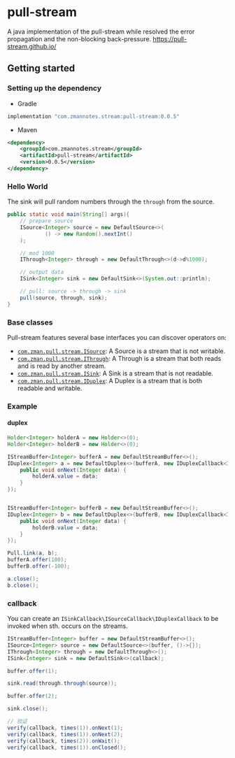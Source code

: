 # pull-stream
A java implementation of the pull-stream while resolved the error propagation and the non-blocking back-pressure.
https://pull-stream.github.io/

## Getting started
### Setting up the dependency
* Gradle
```groovy
implementation "com.zmannotes.stream:pull-stream:0.0.5"
```
* Maven
```xml
<dependency>
    <groupId>com.zmannotes.stream</groupId>
    <artifactId>pull-stream</artifactId>
    <version>0.0.5</version>
</dependency>
```
### Hello World
The sink will pull random numbers through the `through` from the source.
```java
public static void main(String[] args){
    // prepare source
    ISource<Integer> source = new DefaultSource<>(
            () -> new Random().nextInt()
    );

    // mod 1000
    IThrough<Integer> through = new DefaultThrough<>(d->d%1000);

    // output data
    ISink<Integer> sink = new DefaultSink<>(System.out::println);

    // pull: source -> through -> sink
    pull(source, through, sink);
}
```
### Base classes
Pull-stream features several base interfaces you can discover operators on:  
 - [`com.zman.pull.stream.ISource`](https://github.com/zman2013/pull-stream/blob/master/src/main/java/com/zman/pull/stream/ISource.java): A Source is a stream that is not writable.
 - [`com.zman.pull.stream.IThrough`](https://github.com/zman2013/pull-stream/blob/master/src/main/java/com/zman/pull/stream/IThrough.java): A Through is a stream that both reads and is read by another stream.
 - [`com.zman.pull.stream.ISink`](https://github.com/zman2013/pull-stream/blob/master/src/main/java/com/zman/pull/stream/ISink.java): A Sink is a stream that is not readable.
 - [`com.zman.pull.stream.IDuplex`](https://github.com/zman2013/pull-stream/blob/master/src/main/java/com/zman/pull/stream/IDuplex.java): A Duplex is a stream that is both readable and writable.
 
### Example
#### duplex
```java
Holder<Integer> holderA = new Holder<>(0);
Holder<Integer> holderB = new Holder<>(0);

IStreamBuffer<Integer> bufferA = new DefaultStreamBuffer<>();
IDuplex<Integer> a = new DefaultDuplex<>(bufferA, new IDuplexCallback<Integer>() {
    public void onNext(Integer data) {
        holderA.value = data;
    }
});


IStreamBuffer<Integer> bufferB = new DefaultStreamBuffer<>();
IDuplex<Integer> b = new DefaultDuplex<>(bufferB, new IDuplexCallback<Integer>() {
    public void onNext(Integer data) {
        holderB.value = data;
    }
});

Pull.link(a, b);
bufferA.offer(100);
bufferB.offer(-100);

a.close();
b.close();
```

### callback
You can create an `ISinkCallback\ISourceCallback\IDuplexCallback` to be invoked when sth. occurs on the streams.
```java
IStreamBuffer<Integer> buffer = new DefaultStreamBuffer<>();
ISource<Integer> source = new DefaultSource<>(buffer, ()->{});
IThrough<Integer> through = new DefaultThrough<>();
ISink<Integer> sink = new DefaultSink<>(callback);

buffer.offer(1);

sink.read(through.through(source));

buffer.offer(2);

sink.close();

// 验证
verify(callback, times(1)).onNext(1);
verify(callback, times(1)).onNext(2);
verify(callback, times(2)).onWait();
verify(callback, times(1)).onClosed();
```
